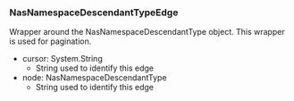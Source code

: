 ### NasNamespaceDescendantTypeEdge
Wrapper around the NasNamespaceDescendantType object. This wrapper is used for pagination.

- cursor: System.String
  - String used to identify this edge
- node: NasNamespaceDescendantType
  - String used to identify this edge
